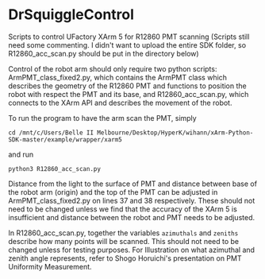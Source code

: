 # DrSquiggleControl
Scripts to control UFactory XArm 5 for R12860 PMT scanning
(Scripts still need some commenting. I didn't want to upload the entire SDK folder, so R12860_acc_scan.py should be put in the directory below)

Control of the robot arm should only require two python scripts: ArmPMT_class_fixed2.py, which contains the ArmPMT class which describes the geometry of the R12860 PMT and functions to position the robot with respect the PMT and its base, and R12860_acc_scan.py, which connects to the XArm API and describes the movement of the robot.

To run the program to have the arm scan the PMT, simply
```
cd /mnt/c/Users/Belle II Melbourne/Desktop/HyperK/wihann/xArm-Python-SDK-master/example/wrapper/xarm5
```
and run
```
python3 R12860_acc_scan.py
```

Distance from the light to the surface of PMT and distance between base of the robot arm (origin) and the top of the PMT can be adjusted in ArmPMT_class_fixed2.py on lines 37 and 38 respectively. These should not need to be changed unless we find that the accuracy of the XArm 5 is insufficient and distance between the robot and PMT needs to be adjusted.

In R12860_acc_scan.py, together the variables ```azimuthals``` and ```zeniths``` describe how many points will be scanned. This should not need to be changed unless for testing purposes. For Illustration on what azimuthal and zenith angle represents, refer to Shogo Horuichi's presentation on PMT Uniformity Measurement.
